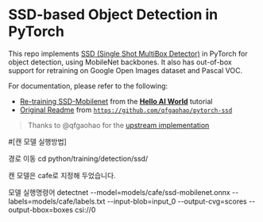 # SSD-based Object Detection in PyTorch

This repo implements [SSD (Single Shot MultiBox Detector)](https://arxiv.org/abs/1512.02325) in PyTorch for object detection, using MobileNet backbones.  It also has out-of-box support for retraining on Google Open Images dataset and Pascal VOC.  

For documentation, please refer to the following:
* [Re-training SSD-Mobilenet](https://github.com/dusty-nv/jetson-inference/blob/master/docs/pytorch-ssd.md) from the **[Hello AI World](https://github.com/dusty-nv/jetson-inference/tree/master#training)** tutorial <br/>
* [Original Readme](https://github.com/qfgaohao/pytorch-ssd) from [`https://github.com/qfgaohao/pytorch-ssd`](https://github.com/qfgaohao/pytorch-ssd)

> Thanks to @qfgaohao for the [upstream implementation](https://github.com/qfgaohao/pytorch-ssd)


#[캔 모델 실행방법]

경로 이동
cd python/training/detection/ssd/


캔 모델은 cafe로 지정해 두었습니다.

모델 실행명령어
detectnet --model=models/cafe/ssd-mobilenet.onnx --labels=models/cafe/labels.txt --input-blob=input_0 --output-cvg=scores --output-bbox=boxes csi://0


